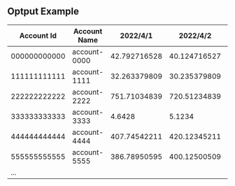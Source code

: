 ## Optput Example
|Account Id|Account Name|2022/4/1|2022/4/2|2022/4/3| ...|2022/4/30|
|---|---|---|---|---|---|---|
|000000000000|account-0000|42.792716528|40.124716527|43.123416527|...|50.922465287|
|111111111111|account-1111|32.263379809|30.235379809|31.263353594|...|22.133798094|
|222222222222|account-2222|751.71034839|720.51234839|772.62033294|...|651.71042035|
|333333333333|account-3333|4.6428|5.1234|7.8765|...|6.2234|
|444444444444|account-4444|407.74542211|420.12345211|395.12499518|...|417.99454118|
|555555555555|account-5555|386.78950595|400.12500509|352.89924506|...|370.75102656|
|...|
